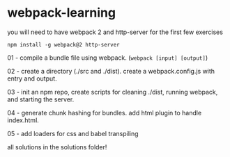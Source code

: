 # webpack-learning

you will need to have webpack 2 and http-server for the first few exercises

`npm install -g webpack@2 http-server`

01 - compile a bundle file using webpack. (`webpack [input] [output]`)

02 - create a directory (./src and ./dist). create a webpack.config.js with entry and output.

03 - init an npm repo, create scripts for cleaning ./dist, running webpack, and starting the server.

04 - generate chunk hashing for bundles. add html plugin to handle index.html.

05 - add loaders for css and babel transpiling

all solutions in the solutions folder!
